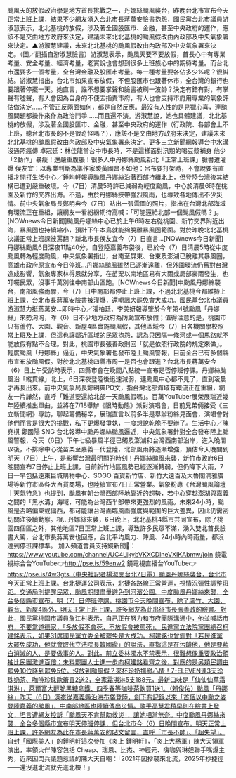 颱風天的放假政治學是地方首長挑戰之一，丹娜絲颱風襲台，昨晚台北市宣布今天正常上班上課，結果不少網友湧入台北市長蔣萬安臉書抱怨，國民黨台北市議員游淑慧表示，北北基桃的放假，涉及著全國股匯市、金融，甚至中央政府的運作，應該不是交由地方政府來決定，建議未來北北基桃的颱風假改由內政部及中央氣象署來決定。▲游淑慧建議，未來北北基桃的颱風假改由內政部及中央氣象署來決定。（圖／翻攝自游淑慧臉書）游淑慧表示，颱風天要不要放假，首長心中有專業考量、安全考量、經濟考量，老實說也會想到很多上班族心中的期待考量。而台北市還要多一個考量，全台灣金融及股匯市考量。每一種考量要各佔多少%呢？很糾結。游淑慧指出，台北市如果宣布放假，不但股匯市也跟著休市，全台灣的銀行也要跟著停擺一天。她直言，誰不想要掌聲和臉書被刷一波帥？決定有錯有對，有掌聲有噓聲，有人會因為自身的不便去指責市府，有人也會支持市府用專業的氣象評估做決定……不管正反兩面如何，都是自然反應。最沒有人性的是見獵心喜，連颱風問題都操作來作為政治鬥爭……而且還不演。游淑慧說，她也具體建議，北北基桃的放假，涉及著全國股匯市、金融，甚至中央政府的運作（行政院、各部會上不上班，聽台北市長的不是很奇怪嗎？），應該不是交由地方政府來決定，建議未來北北基桃的颱風假改由內政部及中央氣象署來決定。更多三立新聞網報導台中水溝沒通照瘋傳 卓冠廷：林佳龍當台中市長時，不是這樣面對汛期的喝豆漿補身 他少「2動作」暴瘦！還嚴重腹脹！很多人中丹娜絲颱風新北「正常上班課」臉書遭灌爆 侯友宜：以專業判斷為準作家酸黃國昌不如他：呂布要打架時，不會說要有直播才開打生活中心／鍾昀軒報導颱風丹娜絲沿著西部持續北上，但登陸台灣後其結構已遭到嚴重破壞。今（7日）清晨5時許已減弱為輕度颱風，中心於清晨6時在桃園及新竹的交界出海。不過，由於丹娜絲挾帶強烈風雨，也導致各地傳出不少災情。前中央氣象局長鄭明典今（7日）貼出一張雲圖的照片，指出在台灣北部海域有環流正在重組，讓網友一看紛紛期待高喊：「可能還給北部一個颱風假嗎？」。[NOWnews今日新聞]颱風丹娜絲中心已於上午6時左右從桃園、新竹交界附近出海，暴風圈也持續縮小，預計下午本島就能夠脫離暴風圈範圍。對於昨晚北北基桃決議正常上班課被罵翻？新北市長侯友宜今（7）日直言...[NOWnews今日新聞]丹娜絲颱風6日深夜11點40分，自登陸嘉義布袋後，已於今（7）日清晨5時從中度颱風轉為輕度颱風，中央氣象署指出，台南至屏東、台東及澎湖已脫離其暴風圈，高雄市政府原宣布今日停班...丹娜絲颱風雖然已逐漸遠離，但外圍環流仍舊對台灣造成影響，氣象專家林得恩就分享，在苗栗以南地區易有大雨或局部豪雨發生，也叮囑民眾，沒事千萬別往中南部山區跑。[NOWnews今日新聞]中颱風丹娜絲襲台，南部風強雨驟，今（7）日中南部都停止上班上課，不過北北基桃今都維持上班上課，台北市長蔣萬安臉書被灌爆，還嘲諷大罷免會大成功。國民黨台北市議員游淑慧力挺蔣萬安...即時中心／潘柏廷、李美妍報導鑒於今年第4號颱風「丹娜絲」來勢洶洶，昨（6）日不少地方政府為防颱宣布放假；值得注意的是，桃園市只有蘆竹、大園、觀音、新屋4區實施颱風假，其他區域今（7）日各機關學校照常上班及上課，但這也讓鄰近區域的民眾抱怨，認為只因隔一條河或一個馬路就不能放假有點不合理。對此，桃園市長張善政則回「就是依照行政院的規定來做」。輕度颱風「丹娜絲」逼近，中央氣象署也發布陸上颱風警報，目前全台已有多個縣市宣布放颱風假。對於北北基桃四縣市周一是否也會跟進？台北市長蔣萬安今（6）日上午受訪時表示，四縣市會在晚間八點統一宣布是否停班停課。丹娜絲颱風沿「縱貫線」北上，6日深夜登陸後迅速減弱，連颱風中心都不見了，直到凌晨才再長出來。前中央氣象局長鄭明典PO文，指台灣北部海域有環流正在重組，網友一片譁然，直呼「難道要還給北部一天颱風假嗎」。百萬YouTuber展榮展瑞近幾年陸續推出單曲，並將在7/18舉辦《限時動態》派對演唱會，日前兄弟倆接受《三立新聞網》專訪，聊起籌備秘辛，展瑞直言以前多半是舉辦粉絲見面會，演唱會對他們而言是很大的挑戰，私下更爆發爭執，一度想說乾脆不要辦了。生活中心／陳堯棋 鄭國陽 SNG 台北報導中颱丹娜絲颱風逼近，中央氣象署針對全台發布陸上颱風警報，今天（6日）下午七級暴風半徑已觸及澎湖和台灣西南部沿岸，進入晚間以後，不排除中心從苗栗至嘉義一代登陸，北部風雨將逐漸增強，預估今天晚間到明天（7日）上午，是影響台灣最明顯的時刻！丹娜絲颱風來襲，新竹市政府6日晚間宣布7日停止上班上課，目前新竹地區風勢已經逐漸轉弱，但仍降下大雨，7日一早包括遠東巨城購物中心、SOGO 百貨新竹店、新竹大遠百及大魯閣湳雅廣場等新竹市區各大百貨商場，也陸續宣布7日正常營業。氣象粉專《台灣颱風論壇｜天氣特急》也提到，颱風有朝台灣西部陸地靠近的趨勢，若中心穿越澎湖與嘉義之間的「黑水溝」海域，可能為台灣西半部帶來更強烈的風雨。未來24小時，颱風是否略偏東或偏西，都可能讓台灣面臨風雨強度與範圍的巨大差異，因此仍需密切關注後續動態。根...丹娜絲來襲，6日晚上，北北基桃4縣市共同宣布，除了桃園四個區之外，其他地區7日正常上班上課，導致許多民眾不滿，湧入雙北首長臉書大罵，台北市長蔣萬安也回應，台北平均風力、陣風、24小時內時雨量，都沒達到停班課標準。  加入頻道會員支持鏡新聞🩷： https://www.youtube.com/channel/UC4LjkybVKXCDlneVXlKAbmw/join 鏡電視綜合台YouTube👉http://pse.is/59enw2 鏡電視直播台YouTube👉https://pse.is/4w3gts（中央社記者楊淑閔台北7日電）颱風丹娜絲襲台，台北市今天正常上班上課。台北捷運公司表示，北捷各路線正常營運，視情況彈性調整班距。交通局則提醒民眾，颱風期間盡量避免到河濱公園。中度颱風丹娜絲來襲，全台多個縣市宣布，明（7）日停班停課，桃園市今天晚間宣布，除了蘆竹、大園、觀音、新屋4區外，明天正常上班上課，許多網友為此出征市長張善政的臉書。對此，國民黨桃園市議員詹江村表示，自己正在努力和市府團隊溝通中，他並喊話市府，不要當道德家，「多放假不會死，不放假會被罵死」。民進黨立法院黨團總召柯建銘表示，如果31席國民黨立委全被罷免是大成功。柯建銘也曾針對「若民進黨大罷免成功，他就會取代立法院長韓國瑜」的說法，直指這是在污衊他，他是要藍白消滅的人、是要做事的人。對此，前立委林濁水不禁表示，很難想像重要政治領袖比民團激進百倍；未料罷團人士進一步向柯建銘看齊之後，對應的是另類民調由罷免10位降到罷免5位。沒放到颱風假？來杯珍奶撫慰心情！7-ELEVEN連3天珍珠奶茶、咖啡珍珠歐蕾買2送2，全家霜淇淋5支188元，最新口味是「仙仙仙草霜淇淋」，萊爾富大醇脆黑糖拿鐵、四季春等咖啡茶飲買1送1。（賴俊佑）颱風「丹娜絲」昨天（6日）深夜從嘉義縣沿海布袋登陸，創下有記錄以來「首個以中颱之姿登陸嘉義的颱風」，中南部地區也陸續傳出災情。歌手高慧君稍早則在臉書上發文，坦言遭網友控訴「颱風天不肯幫助救災」，讓她相當無奈。中度颱風丹娜絲來襲，全台多個縣市宣布明天停班停課，但台北市今（6）日晚間宣布，明天正常上班上課，許多網友為此在市長蔣萬安的貼文留言，直呼「市長不帥」、「超失望」。自封「國際美人」的鍾明軒這次參加《炎上 鍾明軒》，「炎上大將軍」陳大天領軍演出，率領火伴陣容包括 Cheap、瑞恩、比杰、神經元、嗨咖與琳妲聯手嘴爆主秀，近來因閃兵議題惹議的陳大天自嘲：「2021年因抄襲來北流，2025年抄捷徑——還沒進北流就先進北檢！」